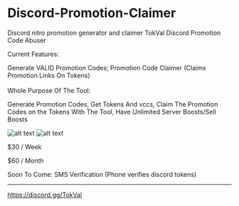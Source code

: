 # Discord-Promotion-Claimer
Discord nitro promotion generator and claimer
TokVal
Discord Promotion Code Abuser

Current Features: 


Generate VALID Promotion Codes; 
Promotion Code Claimer (Claims Promotion Links On Tokens) 
<br />
<br />
Whole Purpose Of The Tool:


Generate Promotion Codes,
Get Tokens And vccs,
Claim The Promotion Codes on the Tokens With The Tool,
Have Unlimited Server Boosts/Sell Boosts

![alt text](https://i.imgur.com/wTQkfn6.png)
![alt text](https://i.imgur.com/jooY63w.png)

$30 / Week 

$60 / Month 

Soon To Come:
SMS Verification (Phone verifies discord tokens)

--------
https://discord.gg/TokVal
